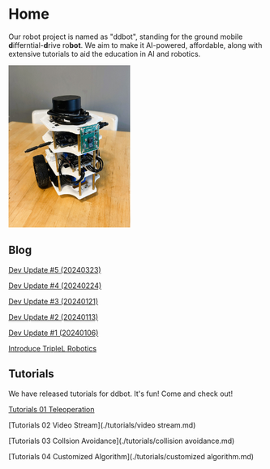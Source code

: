 # Home

Our robot project is named as "ddbot", standing for the ground mobile **d**ifferntial-**d**rive ro**bot**. We aim to make it AI-powered, affordable, along with extensive tutorials to aid the education in AI and robotics.

<img src="./assets/img/IMG_1977.jpeg" alt="ddbot platform" width="240" height="320">

## Blog

[Dev Update #5 (20240323)](./blog/posts/20240323.md)

[Dev Update #4 (20240224)](./blog/posts/20240224.md)

[Dev Update #3 (20240121)](./blog/posts/20240121.md)

[Dev Update #2 (20240113)](./blog/posts/20240113.md)

[Dev Update #1 (20240106)](./blog/posts/20240106.md)

[Introduce TripleL Robotics](./blog/posts/intro_triplelrobotics.md)

<!-- ## AI capabilities -->

<!-- ## Affordable -->

## Tutorials
We have released tutorials for ddbot. It's fun! Come and check out!

[Tutorials 01 Teleoperation](./tutorials/teleoperation.md)

[Tutorials 02 Video Stream](./tutorials/video stream.md)

[Tutorials 03 Collsion Avoidance](./tutorials/collision avoidance.md)

[Tutorials 04 Customized Algorithm](./tutorials/customized algorithm.md)